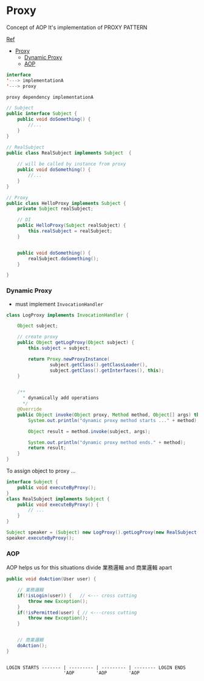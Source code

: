 # Proxy

Concept of AOP
It's implementation of PROXY PATTERN

[Ref](https://welson327.gitbooks.io/java-spring/content/spring_aop/basic_concept_proxy.html)  

- [Proxy](#proxy)
    - [Dynamic Proxy](#dynamic-proxy)
    - [AOP](#aop)

```java 
interface
'---> implementationA
'---> proxy

proxy dependency implementationA
```

```java
// Subject
public interface Subject {
    public void doSomething() {
        //...
    }
}

// RealSubject
public class RealSubject implements Subject  {
    
    // will be called by instance from proxy
    public void doSomething() {
        //...
    }
}

// Proxy
public class HelloProxy implements Subject {     
    private Subject realSubject; 

    // DI
    public HelloProxy(Subject realSubject) { 
        this.realSubject = realSubject; 
    } 


    public void doSomething() { 
        realSubject.doSomething();
    } 

}
```

### Dynamic Proxy 

- must implement `InvocationHandler`

```java
class LogProxy implements InvocationHandler {

    Object subject;

    // create proxy
    public Object getLogProxy(Object subject) {
        this.subject = subject;

        return Proxy.newProxyInstance(
                subject.getClass().getClassLoader(), 
                subject.getClass().getInterfaces(), this);
    }


    /**
      * dynamically add operations
      */
    @Override 
    public Object invoke(Object proxy, Method method, Object[] args) throws Exception {
        System.out.println("dynamic proxy method starts ..." + method);

        Object result = method.invoke(subject, args);

        System.out.println("dynamic proxy method ends." + method); 
        return result;
    }
}
```

To assign object to proxy ...
```java
interface Subject {
    public void executeByProxy();
}
class RealSubject implements Subject {
    public void executeByProxy() {
        // ...
    }
}

Subject speaker = (Subject) new LogProxy().getLogProxy(new RealSubject());
speaker.executeByProxy();
```



### AOP

AOP helps us for this situations divide 業務邏輯 and 商業邏輯 apart
```java
public void doAction(User user) {

    // 業務邏輯
    if(!isLogin(user)) {   // <--- cross cutting
        throw new Exception();
    }
    if(!isPermitted(user) { // <---cross cutting
        throw new Exception();
    }


    // 商業邏輯
    doAction();
}
```


```

LOGIN STARTS ------- | --------- | --------- | -------- LOGIN ENDS
                     'AOP        'AOP        'AOP 
```